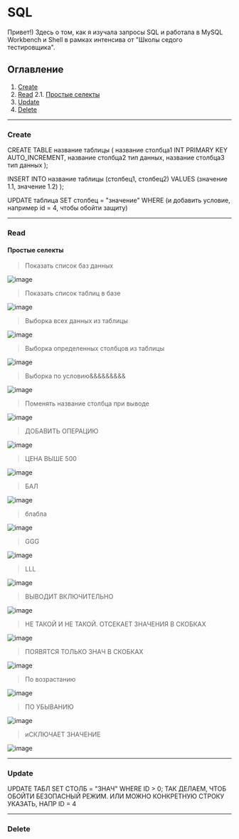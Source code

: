 # SQL
Привет!) Здесь о том, как я изучала запросы SQL и работала в MySQL Workbench и Shell в рамках интенсива от "Школы седого тестировщика".

## Оглавление
1. [Create](#create)
2. [Read](#create)
  2.1. [Простые селекты](#простые-селекты)
4. [Update](#update)
5. [Delete](#delete)

_____

### Create
CREATE TABLE название таблицы (
название столбца1 INT PRIMARY KEY AUTO_INCREMENT,
название столбца2 тип данных,
название столбца3 тип данных
);

INSERT INTO название таблицы (столбец1, столбец2)
VALUES
 (значение 1.1, значение 1.2)
);

UPDATE таблица SET столбец = "значение" WHERE (и добавить условие, например id = 4, чтобы обойти защиту)
_____

### Read
#### Простые селекты
>Показать список баз данных

![image](https://github.com/HappyToster/SQL/assets/97261554/350da904-e02c-475d-9c81-3c0da632fe93)

>Показать список таблиц в базе

![image](https://github.com/HappyToster/SQL/assets/97261554/7eb24c5a-d74f-4870-ac65-95ce79dfc945)

>Выборка всех данных из таблицы

![image](https://github.com/HappyToster/SQL/assets/97261554/bb8e0513-88d1-4f98-816b-e2d5ffeaca30)

>Выборка определенных столбцов из таблицы

![image](https://github.com/HappyToster/SQL/assets/97261554/c78a962a-43f3-4cae-9f23-4cc90f73dc98)

>Выборка  по условию&&&&&&&&&

![image](https://github.com/HappyToster/SQL/assets/97261554/4136d2ca-aa09-4914-b429-7fbca3bbfd3f)

>Поменять название столбца при выводе

![image](https://github.com/HappyToster/SQL/assets/97261554/3057a83b-df78-428b-97cf-13edd3b377f3)

>ДОБАВИТЬ ОПЕРАЦИЮ

![image](https://github.com/HappyToster/SQL/assets/97261554/679a729e-7d31-4470-9a29-e176777cdc74)

>ЦЕНА ВЫШЕ 500

![image](https://github.com/HappyToster/SQL/assets/97261554/536188fd-e487-40ca-9333-dc9d22d18ed9)

>БАЛ

![image](https://github.com/HappyToster/SQL/assets/97261554/1d5d1494-c299-4cf4-b4ce-86e9163d6bfb)

>блабла

![image](https://github.com/HappyToster/SQL/assets/97261554/0711a9bc-0edf-4d9e-9219-c2174c8c3d1d)

>GGG

![image](https://github.com/HappyToster/SQL/assets/97261554/5010710a-9f91-441d-ba7e-3f0aec565a31)

>LLL

![image](https://github.com/HappyToster/SQL/assets/97261554/01ea2703-fab2-4ae8-af16-f2068b5b7c4c)

>ВЫВОДИТ ВКЛЮЧИТЕЛЬНО

![image](https://github.com/HappyToster/SQL/assets/97261554/a763736c-02db-4d06-9052-4311e1ff7223)
										
>НЕ ТАКОЙ И НЕ ТАКОЙ. ОТСЕКАЕТ ЗНАЧЕНИЯ В СКОБКАХ

![image](https://github.com/HappyToster/SQL/assets/97261554/7b52e790-fcc1-4233-828d-088c06014db3)
							
>ПОЯВЯТСЯ ТОЛЬКО ЗНАЧ В СКОБКАХ

![image](https://github.com/HappyToster/SQL/assets/97261554/e403382c-dae1-4ae9-a92e-e7f8d5ce07f4)

>По возрастанию

![image](https://github.com/HappyToster/SQL/assets/97261554/8ef487eb-549c-4d7f-928c-0f50c78ed66e)

>ПО УБЫВАНИЮ

![image](https://github.com/HappyToster/SQL/assets/97261554/07da9260-a944-41a4-93a0-b38b05b8e473)

>иСКЛЮЧАЕТ ЗНАЧЕНИЕ

![image](https://github.com/HappyToster/SQL/assets/97261554/9e0bbc7b-247f-4681-8931-b9b7241361ab)
	
_____

### Update

UPDATE ТАБЛ SET СТОЛБ = "ЗНАЧ" WHERE ID > 0; ТАК ДЕЛАЕМ, ЧТОБ ОБОЙТИ БЕЗОПАСНЫЙ РЕЖИМ. ИЛИ МОЖНО КОНКРЕТНУЮ СТРОКУ УКАЗАТЬ, НАПР ID = 4										

_____

### Delete
